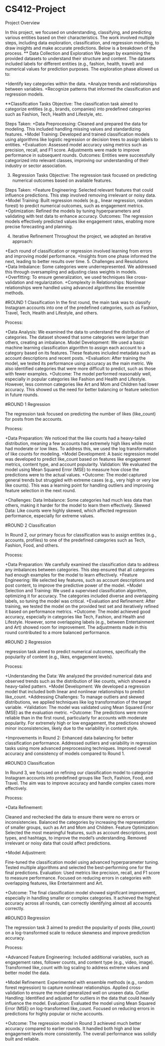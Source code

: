 # CS412-Project
Project Overview

In this project, we focused on understanding, classifying, and predicting various entities based on their characteristics. The work involved multiple steps, including data exploration, classification, and regression modeling, to draw insights and make accurate predictions. Below is a breakdown of the process.
** Data Collection and Exploration
We began by examining the provided datasets to understand their structure and content. The datasets included labels for different entities (e.g., fashion, health, travel) and numerical values for prediction purposes. The exploration phase allowed us to:

+Identify key categories within the data.
+Analyze trends and relationships between variables.
+Recognize patterns that informed the classification and regression models.

**Classification Tasks
Objective:
The classification task aimed to categorize entities (e.g., brands, companies) into predefined categories such as Fashion, Tech, Health and Lifestyle, etc.

Steps Taken:
+Data Preprocessing: Cleaned and prepared the data for modeling. This included handling missing values and standardizing features.
+Model Training: Developed and trained classification models using algorithms like logistic regression or decision trees to assign labels to entities.
+Evaluation: Assessed model accuracy using metrics such as precision, recall, and F1 score. Adjustments were made to improve performance in subsequent rounds.
Outcomes:
Entities were successfully categorized into relevant classes, improving our understanding of their industry or sector association.

3. Regression Tasks
Objective:
The regression task focused on predicting numerical outcomes based on available features.

Steps Taken:
+Feature Engineering: Selected relevant features that could influence predictions. This step involved removing irrelevant or noisy data.
+Model Training: Built regression models (e.g., linear regression, random forest) to predict numerical outcomes, such as engagement metrics.
+Optimization: Refined the models by tuning hyperparameters and validating with test data to enhance accuracy.
Outcomes:
The regression models effectively predicted values like engagement rates, enabling more precise forecasting and planning.

4. Iterative Refinement
Throughout the project, we adopted an iterative approach:

+Each round of classification or regression involved learning from errors and improving model performance.
+Insights from one phase informed the next, leading to better results over time.
5. Challenges and Resolutions
+Data Imbalance: Some categories were underrepresented. We addressed this through oversampling and adjusting class weights in models.
+Overfitting: To ensure generalization, we used techniques like cross-validation and regularization.
+Complexity in Relationships: Nonlinear relationships were handled using advanced algorithms like ensemble methods.

#ROUND 1 Classification
In the first round, the main task was to classify Instagram accounts into one of the predefined categories, such as Fashion, Travel, Tech, Health and Lifestyle, and others.

Process:

+Data Analysis:
We examined the data to understand the distribution of categories. The dataset showed that some categories were larger than others, creating an imbalance.
Model Development:
We used a basic machine learning classification algorithm to assign each account to a category based on its features. These features included metadata such as account descriptions and recent posts.
+Evaluation:
After training the model, we tested its performance using accuracy as the main metric. We also identified categories that were more difficult to predict, such as those with fewer examples.
+Outcome:
The model performed reasonably well, especially in popular categories like Fashion and Health and Lifestyle. However, less common categories like Art and Mom and Children had lower accuracy. This showed us the need for better balancing or feature selection in future rounds.

#ROUND 1 Regression

The regression task focused on predicting the number of likes (like_count) for posts from the accounts.

Process:

+Data Preparation:
We noticed that the like counts had a heavy-tailed distribution, meaning a few accounts had extremely high likes while most had moderate or low likes. To address this, we used the log transformation of like counts for modeling.
+Model Development:
A basic regression model was developed to predict like_count based on features like engagement metrics, content type, and account popularity.
Validation:
We evaluated the model using Mean Squared Error (MSE) to measure how close the predictions were to the actual values.
+Outcome:
The model captured general trends but struggled with extreme cases (e.g., very high or very low like counts). This was a learning point for handling outliers and improving feature selection in the next round.

+Challenges:
Data Imbalance:
Some categories had much less data than others, making it harder for the model to learn them effectively.
Skewed Data:
Like counts were highly skewed, which affected regression performance, especially for extreme values.

#ROUND 2 Classification

In Round 2, our primary focus for classification was to assign entities (e.g., accounts, profiles) to one of the predefined categories such as Tech, Fashion, Food, and others.

Process:

+Data Preparation: We carefully examined the classification data to address any imbalances between categories. This step ensured that all categories had enough examples for the model to learn effectively.
+Feature Engineering: We selected key features, such as account descriptions and post content, to improve the predictive power of the model.
+Model Selection and Training: We used a supervised classification algorithm, optimizing it for accuracy. The categories included diverse and overlapping labels, so tuning the model was critical.
+Evaluation and Refinement: After training, we tested the model on the provided test set and iteratively refined it based on performance metrics.
+Outcome:
The model achieved good accuracy, especially in categories like Tech, Fashion, and Health and Lifestyle. However, some overlapping labels (e.g., between Entertainment and Art) showed room for improvement. The adjustments made in this round contributed to a more balanced performance.

#ROUND 2 Regression

regression task aimed to predict numerical outcomes, specifically the popularity of content (e.g., likes, engagement levels).

Process:

+Understanding the Data: We analyzed the provided numerical data and observed trends such as the distribution of like counts, which showed a heavy-tailed pattern.
+Model Development: We developed a regression model that included both linear and nonlinear relationships to predict like_count.
+Addressing Challenges: To manage outliers and skewed distributions, we applied techniques like log transformation of the target variable.
+Validation: The model was validated using Mean Squared Error (MSE) as the evaluation metric.
+Outcome:
The predictions were more reliable than in the first round, particularly for accounts with moderate popularity. For extremely high or low engagement, the predictions showed minor inconsistencies, likely due to the variability in content style.

+Improvements in Round 2:
Enhanced data balancing for better classification performance.
Addressed outliers and variability in regression tasks using more advanced preprocessing techniques.
Improved overall accuracy and consistency of models compared to Round 1.

#ROUND3 Classification

In Round 3, we focused on refining our classification model to categorize Instagram accounts into predefined groups like Tech, Fashion, Food, and Travel. The aim was to improve accuracy and handle complex cases more effectively.

Process:

+Data Refinement:

Cleaned and rechecked the data to ensure there were no errors or inconsistencies.
Balanced the categories by increasing the representation of smaller groups, such as Art and Mom and Children.
Feature Optimization:
Selected the most meaningful features, such as account descriptions, post types, and hashtags, to improve the model’s understanding.
Removed irrelevant or noisy data that could affect predictions.

+Model Adjustment:

Fine-tuned the classification model using advanced hyperparameter tuning.
Tested multiple algorithms and selected the best-performing one for the final predictions.
Evaluation:
Used metrics like precision, recall, and F1 score to measure performance.
Focused on reducing errors in categories with overlapping features, like Entertainment and Art.

+Outcome:
The final classification model showed significant improvement, especially in handling smaller or complex categories. It achieved the highest accuracy across all rounds, can correctly identifying almost all accounts correctly.

#ROUND3 Regression

The regression task 3 aimed to predict the popularity of posts (like_count) on a log-transformed scale to reduce skewness and improve prediction accuracy.

Process:

+Advanced Feature Engineering:
Included additional variables, such as engagement rates, follower counts, and content type (e.g., video, image).
Transformed like_count with log scaling to address extreme values and better model the data.

+Model Refinement:
Experimented with ensemble methods (e.g., random forest regression) to capture nonlinear relationships.
Applied cross-validation to ensure the model generalized well on unseen data.
Outlier Handling:
Identified and adjusted for outliers in the data that could heavily influence the model.
Evaluation:
Evaluated the model using Mean Squared Error (MSE) on log-transformed like_count.
Focused on reducing errors in predictions for highly popular or niche accounts.

+Outcome:
The regression model in Round 3 achieved much better accuracy compared to earlier rounds. It handled both high and low engagement levels more consistently. The overall performance was solidly built and reliable.










